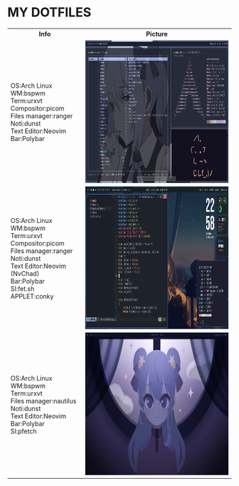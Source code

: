 # MY DOTFILES

 <table>
  <tr>
    <th>Info</th>
    <th>Picture</th>
  </tr>
  <tr>
    <td>
     OS:Arch Linux<br>
     WM:bspwm<br>
     Term:urxvt<br>
     Compositor:picom<br>
     Files manager:ranger<br>
     Noti:dunst<br>
     Text Editor:Neovim<br>
     Bar:Polybar<br>
   </td><td><img src="scr/2.png"  alt="1" width = 640px height = 320px ></td>
  </tr>
 <tr>
  <td>
    OS:Arch Linux<br>
    WM:bspwm<br>
    Term:urxvt<br>
    Compositor:picom<br>
    Files manager:ranger<br>
    Noti:dunst<br>
    Text Editor:Neovim (NvChad)<br>
    Bar:Polybar<br>
    SI:fet.sh<br>
    APPLET:conky<br>
  </td>
   <td><img src="scr/1.png"  alt="1" width = 640px height = 320px ></td>
 </tr>
 <tr>
  <td>
    OS:Arch Linux<br>
    WM:bspwm<br>
    Term:urxvt<br>
    Files manager:nautilus<br>
    Noti:dunst<br>
    Text Editor:Neovim<br>
    Bar:Polybar<br>
    SI:pfetch<br>
  </td>
   <td><img src="scr/3.png"  alt="1" width = 640px height = 320px ></td>
 </tr>
</table> 

